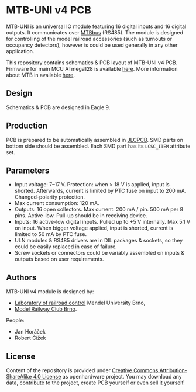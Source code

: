 MTB-UNI v4 PCB
==============

MTB-UNI is an universal IO module featuring 16 digital inputs and 16 digital
outputs. It communicates over [MTBbus](https://mtb.kmz-brno.cz/bus) (RS485).
The module is designed for controlling of the model railroad accessories (such
as turnouts or occupancy detectors), however is could be used generally in
any other application.

This repository contains schematics & PCB layout of MTB-UNI v4 PCB. Firmware
for main MCU ATmega128 is available
[here](https://github.com/kmzbrnoI/mtb-uni-4-fw). More information about
MTB in available [here](https://mtb.kmz-brno.cz/).

## Design

Schematics & PCB are designed in Eagle 9.

## Production

PCB is prepared to be automatically assembled in [JLCPCB](https://jlcpcb.com/).
SMD parts on bottom side should be assembled. Each SMD part has its `LCSC_ITEM`
attribute set.

## Parameters

 * Input voltage: 7–17 V.
   Protection: when > 18 V is applied, input is shorted. Afterwards, current
   is limited by PTC fuse on input to 200 mA. Changed-polarity protection.
 * Max current consumption: 120 mA.
 * Outputs: 16 open collectors. Max current: 200 mA / pin. 500 mA per 8 pins.
   Active-low. Pull-up should be in receiving device.
 * Inputs: 16 active-low digital inputs. Pulled up to +5 V internally.
   Max 5.1 V on input. When bigger voltage applied, input is shorted, current
   is limited to 50 mA by PTC fuse.
 * ULN modules & RS485 drivers are in DIL packages & sockets, so they could
   be easily replaced in case of failure.
 * Screw sockets or connectors could be variably assembled on inputs & outputs
   based on user requirements.

## Authors

MTB-UNI v4 module is designed by:

 * [Laboratory of railroad control](https://lrkv.pef.mendelu.cz/) Mendel University Brno,
 * [Model Railway Club Brno](https://www.kmz-brno.cz/).

People:

 * Jan Horáček
 * Robert Čížek

## License

Content of the repository is provided under [Creative Commons
Attribution-ShareAlike 4.0
License](https://creativecommons.org/licenses/by-sa/4.0/) as openhardware
project. You may download any data, contribute to the project, create PCB
yourself or even sell it yourself.
